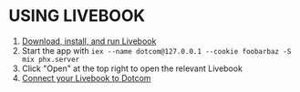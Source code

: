 # USING LIVEBOOK

1. [Download, install, and run Livebook](https://livebook.dev/#install)
2. Start the app with `iex --name dotcom@127.0.0.1 --cookie foobarbaz -S mix phx.server`
3. Click "Open" at the top right to open the relevant Livebook
4. [Connect your Livebook to Dotcom](https://fly.io/docs/elixir/advanced-guides/interesting-things-with-livebook/#connect-to-your-project)